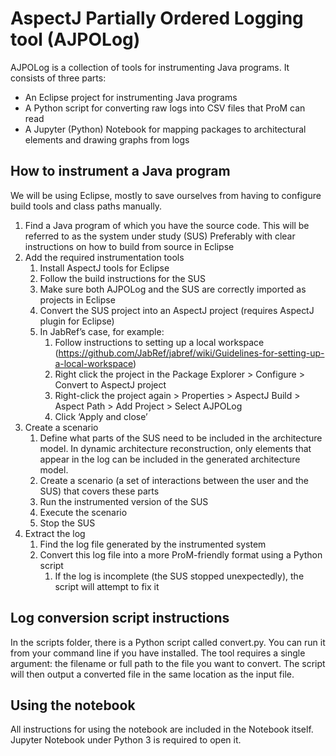 # AspectJ Partially Ordered Logging tool (AJPOLog)

AJPOLog is a collection of tools for instrumenting Java programs. It consists of three parts:
- An Eclipse project for instrumenting Java programs
- A Python script for converting raw logs into CSV files that ProM can read
- A Jupyter (Python) Notebook for mapping packages to architectural elements and drawing graphs from logs

## How to instrument a Java program
We will be using Eclipse, mostly to save ourselves from having to configure build tools and class paths manually.

1.	Find a Java program of which you have the source code. This will be referred to as the system under study (SUS)
	Preferably with clear instructions on how to build from source in Eclipse
2.	Add the required instrumentation tools
	1.  Install AspectJ tools for Eclipse
	2.	Follow the build instructions for the SUS
	3.	Make sure both AJPOLog and the SUS are correctly imported as projects in Eclipse
	4.	Convert the SUS project into an AspectJ project (requires AspectJ plugin for Eclipse)
	5.	In JabRef’s case, for example:
		1.	Follow instructions to setting up a local workspace (https://github.com/JabRef/jabref/wiki/Guidelines-for-setting-up-a-local-workspace)
		2.	Right click the project in the Package Explorer > Configure > Convert to AspectJ project
		3.	Right-click the project again > Properties > AspectJ Build > Aspect Path > Add Project > Select AJPOLog
		4.	Click ‘Apply and close’
3.	Create a scenario
	1.  Define what parts of the SUS need to be included in the architecture model. In dynamic architecture reconstruction, only elements that appear in the log can be included in the generated architecture model.
	2.	Create a scenario (a set of interactions between the user and the SUS) that covers these parts
	3.	Run the instrumented version of the SUS
	4.	Execute the scenario
	5.	Stop the SUS
4.	Extract the log
	1.  Find the log file generated by the instrumented system
	2.	Convert this log file into a more ProM-friendly format using a Python script
		1.	If the log is incomplete (the SUS stopped unexpectedly), the script will attempt to fix it

## Log conversion script instructions
In the scripts folder, there is a Python script called convert.py. You can run it from your command line if you have installed. The tool requires a single argument: the filename or full path to the file you want to convert. The script will then output a converted file in the same location as the input file.

## Using the notebook
All instructions for using the notebook are included in the Notebook itself. Jupyter Notebook under Python 3 is required to open it.